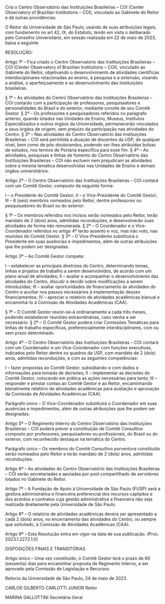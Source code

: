 Cria o Centro Observatório das Instituições Brasileiras – COI (Center Observatory of Brazilian Institutions – COI), vinculado ao Gabinete do Reitor e dá outras providências.

O Reitor da Universidade de São Paulo, usando de suas atribuições legais, com fundamento no art 42, IX, do Estatuto, tendo em vista o deliberado pelo Conselho Universitário, em sessão realizada em 22 de maio de 2023, baixa a seguinte

RESOLUÇÃO:

Artigo 1º – Fica criado o Centro Observatório das Instituições Brasileiras – COI (Center Observatory of Brazilian Institutions – COI), vinculado ao Gabinete do Reitor, objetivando o desenvolvimento de atividades científicas interdisciplinares relacionadas ao ensino, à pesquisa e à extensão, visando a análise, o aperfeiçoamento e ao desenvolvimento das Instituições brasileiras.

§ 1º – As atividades do Centro Observatório das Instituições Brasileiras – COI contarão com a participação de professores, pesquisadores e personalidades do Brasil e do exterior, mediante convite de seu Comitê Gestor.
§ 2º – Os professores e pesquisadores referidos no parágrafo anterior, quando lotados nas Unidades de Ensino, Museus, Institutos Especializados e outros órgãos da Universidade, permanecerão vinculados a seus órgãos de origem, sem prejuízo da participação nas atividades do Centro.
§ 3º – Nas atividades do Centro Observatório das Instituições Brasileiras – COI será permitida a atuação de discentes da USP, de qualquer nível, bem como de pós-doutorandos, podendo ser-lhes atribuídas bolsas de estudos, nos termos de Portaria específica para esse fim.
§ 4º – As atividades, pesquisas e linhas de fomento do Centro Observatório das Instituições Brasileiras – COI não excluem nem prejudicam as atividades sobre a mesma temática desenvolvidas nas Unidades de Ensino e demais órgãos universitários.

Artigo 2º – O Centro Observatório das Instituições Brasileiras – COI contará com um Comitê Gestor, composto da seguinte forma:

I – o Presidente do Comitê Gestor;
II – o Vice-Presidente do Comitê Gestor;
III – 6 (seis) membros nomeados pelo Reitor, dentre professores ou pesquisadores do Brasil ou do exterior.

§ 1º – Os membros referidos nos incisos serão nomeados pelo Reitor, terão mandato de 2 (dois) anos, admitidas reconduções, e desenvolverão suas atividades de forma não remunerada.
§ 2º – O Coordenador e o Vice-Coordenador referidos no artigo 4º terão assento e voz, mas não voto, nas reuniões do Comitê Gestor.
§ 3º – O Vice-Presidente substituirá o Presidente em suas ausências e impedimentos, além de outras atribuições que Ihe podem ser designadas.

Artigo 3º – Ao Comitê Gestor compete:

I – estabelecer as principais diretrizes do Centro, determinando temas, linhas e projetos de trabalho a serem desenvolvidos, de acordo com um plano anual de atividades;
II – avaliar e acompanhar o desenvolvimento das atividades do Centro, discutir e decidir sobre modificações a serem introduzidas;
III – avaliar oportunidades de financiamento às atividades do Centro e auxiliar nos passos necessários à implementação desses financiamentos;
IV – apreciar o relatório de atividades acadêmicas bianual e encaminhá-lo à Comissão de Atividades Acadêmicas (CAA).

§ 1º – O Comitê Gestor reunir-se-á ordinariamente a cada três meses, podendo estabelecer reuniões extraordinárias, caso venha a ser necessário.
§ 2º – O Comitê Gestor poderá criar Comissões Temáticas para linhas de trabalho específicas, preferencialmente interdisciplinares, com ou sem prazo determinado.

Artigo 4º – O Centro Observatório das Instituições Brasileiras – COI contará com um Coordenador e um Vice-Coordenador com funções executivas, indicados pelo Reitor dentre os quadros da USP, com mandato de 2 (dois) anos, admitidas reconduções, e com as seguintes competências:

I – fazer propostas ao Comitê Gestor, subsidiando-o com dados e informações para tomada de decisões;
II – implementar as decisões do Comitê Gestor, colocando em prática as ações necessárias para tanto;
III – responder e prestar contas ao Comitê Gestor e ao Reitor, encaminhando bienalmente relatório de atividades acadêmicas para avaliação e aprovação da Comissão de Atividades Acadêmicas (CAA).

Parágrafo único – O Vice-Coordenador substituirá o Coordenador em suas ausências e impedimentos, além de outras atribuições que Ihe podem ser designadas.

Artigo 5º – O Regimento Interno do Centro Observatório das Instituições Brasileiras – COI poderá prever a constituição de Comitê Consultivo composto por professores, pesquisadores ou profissionais, do Brasil ou do exterior, com reconhecido destaque na temática do Centro.

Parágrafo único – Os membros do Comitê Consultivo porventura constituído serão nomeados pelo Reitor e terão mandato de 2 (dois) anos, admitidas reconduções.

Artigo 6º – As atividades do Centro Observatório das Instituições Brasileiras – COI serão secretariadas e apoiadas por pool compartilhado de servidores lotados no Gabinete do Reitor.

Artigo 7º – A Fundação de Apoio à Universidade de São Paulo (FUSP) será a gestora administrativa e financeira preferencial dos recursos captados e dos acordos e contratos cuja gestão administrativa e financeira não seja realizada diretamente pela Universidade de São Paulo.

Artigo 8º – O relatório de atividades acadêmicas deverá ser apresentado a cada 2 (dois) anos, no encerramento das atividades do Centro, ou sempre que solicitado, à Comissão de Atividades Acadêmicas (CAA).

Artigo 9º – Esta Resolução entra em vigor na data de sua publicação. (Proc. 2023.1.2272.1.0)

DISPOSIÇÕES FINAIS E TRANSITÓRIAS

Artigo único – Uma vez constituído, o Comitê Gestor terá o prazo de 60 (sessenta) dias para encaminhar proposta de Regimento Interno, a ser aprovado pela Comissão de Legislação e Recursos.

Reitoria da Universidade de São Paulo, 24 de maio de 2023.

CARLOS GILBERTO CARLOTTI JUNIOR
Reitor

MARINA GALLOTTINI
Secretária Geral